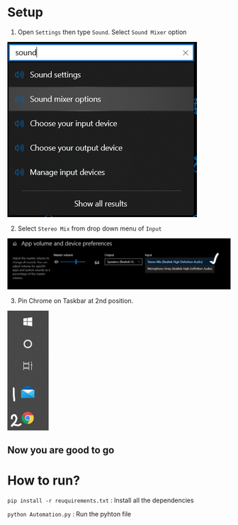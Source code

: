 # Setup

1. Open ```Settings``` then type ```Sound```. Select ```Sound Mixer``` option

![](./Images/settings.PNG)

2. Select ```Stereo Mix``` from drop down menu of ```Input```

![](./Images/setting2.PNG)

3. Pin Chrome on Taskbar at 2nd position.

![](./Images/Taskbar.PNG)

## Now you are good to go

# How to run?

```pip install -r reuquirements.txt``` : Install all the dependencies

```python Automation.py``` : Run the pyhton file